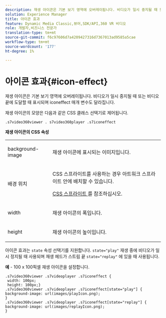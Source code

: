 ```yaml
---
description: 재생 아이콘은 기본 보기 영역에 오버레이됩니다. 비디오가 일시 중지될 때 또는 비디오 끝에 도달할 때 표시되며 iconeffect 매개 변수도 달라집니다.
solution: Experience Manager
title: 아이콘 효과
feature: Dynamic Media Classic,뷰어,SDK/API,360 VR 비디오
role: 개발자,비즈니스 전문가
translation-type: tm+mt
source-git-commit: f6c97606d7a4209427316d7367013ad9585a5cae
workflow-type: tm+mt
source-wordcount: '177'
ht-degree: 1%

---
```



# 아이콘 효과{#icon-effect}

재생 아이콘은 기본 보기 영역에 오버레이됩니다. 비디오가 일시 중지될 때 또는 비디오 끝에 도달할 때 표시되며 iconeffect 매개 변수도 달라집니다.

<!--<a id="section_061E550C1C1D4DB2BD663A898895B38C"></a>-->

재생 아이콘의 모양은 다음과 같은 CSS 클래스 선택기로 제어됩니다.

```
.s7video360viewer . s7video360player .s7iconeffect
```

**재생 아이콘의 CSS 속성**

<table id="table_C48C56E696304C9BAFEE71BA9EA9A174"> 
 <tbody> 
  <tr> 
   <td colname="col1"> <p> <span class="codeph"> background-image  </span> </p> </td> 
   <td colname="col2"> <p> 재생 아이콘에 표시되는 이미지입니다. </p> </td> 
  </tr> 
  <tr> 
   <td colname="col1"> <p> <span class="codeph"> 배경 위치  </span> </p> </td> 
   <td colname="col2"> <p> CSS 스프라이트를 사용하는 경우 아트워크 스프라이트 안에 배치할 수 있습니다. </p> <p><a href="../../../c-html5-aem-asset-viewers/c-html5-aem-video360/c-html5-aem-video360-customizingviewer/c-html5-aem-video360-customizingviewer.md#section-9b6d8d601cb441d08214dada7bb4eddc" format="dita" scope="local"> CSS 스프라이트 </a>를 참조하십시오. </p> </td> 
  </tr> 
  <tr> 
   <td colname="col1"> <p> <span class="codeph"> width </span> </p> </td> 
   <td colname="col2"> <p> 재생 아이콘의 폭입니다. </p> </td> 
  </tr> 
  <tr> 
   <td colname="col1"> <p> <span class="codeph"> height </span> </p> </td> 
   <td colname="col2"> <p>재생 아이콘의 높이입니다. </p> </td> 
  </tr> 
 </tbody> 
</table>

아이콘 효과는 `state` 속성 선택기를 지원합니다. `state="play"` 재생 중에 비디오가 일시 정지될 때 사용되며 재생 헤드가 스트림 끝 `state="replay"` 에 있을 때 사용됩니다.

**예**  - 100 x 100픽셀 재생 아이콘을 설정합니다.

```
.s7video360viewer .s7videoplayer .s7iconeffect { 
 width: 100px; 
 height: 100px;} 
.s7video360viewer .s7videoplayer .s7iconeffect[state="play"] { 
background-image: url(images/playIcon.png); 
} 
.s7video360viewer .s7videoplayer .s7iconeffect[state="replay"] { 
background-image: url(images/replayIcon.png); 
}
```

